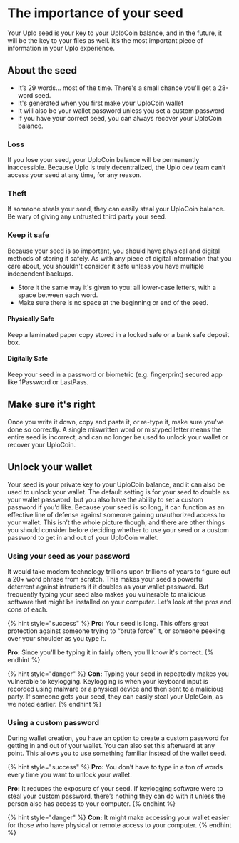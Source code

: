# The importance of your seed

Your Uplo seed is your key to your UploCoin balance, and in the future, it will be the key to your files as well. It’s the most important piece of information in your Uplo experience.

## About the seed

* It’s 29 words... most of the time. There's a small chance you'll get a 28-word seed.
* It's generated when you first make your UploCoin wallet
* It will also be your wallet password unless you set a custom password
* If you have your correct seed, you can always recover your UploCoin balance.

### Loss

If you lose your seed, your UploCoin balance will be permanently inaccessible. Because Uplo is truly decentralized, the Uplo dev team can’t access your seed at any time, for any reason.

### Theft

If someone steals your seed, they can easily steal your UploCoin balance. Be wary of giving any untrusted third party your seed.

### Keep it safe

Because your seed is so important, you should have physical and digital methods of storing it safely. As with any piece of digital information that you care about, you shouldn't consider it safe unless you have multiple independent backups.

* Store it the same way it's given to you: all lower-case letters, with a space between each word.
* Make sure there is no space at the beginning or end of the seed.

#### Physically Safe

Keep a laminated paper copy stored in a locked safe or a bank safe deposit box.

#### Digitally Safe

Keep your seed in a password or biometric \(e.g. fingerprint\) secured app like 1Password or LastPass.

## Make sure it's right

Once you write it down, copy and paste it, or re-type it, make sure you've done so correctly. A single miswritten word or mistyped letter means the entire seed is incorrect, and can no longer be used to unlock your wallet or recover your UploCoin.

## Unlock your wallet

Your seed is your private key to your UploCoin balance, and it can also be used to unlock your wallet. The default setting is for your seed to double as your wallet password, but you also have the ability to set a custom password if you’d like. Because your seed is so long, it can function as an effective line of defense against someone gaining unauthorized access to your wallet. This isn’t the whole picture though, and there are other things you should consider before deciding whether to use your seed or a custom password to get in and out of your UploCoin wallet.

### Using your seed as your password

It would take modern technology trillions upon trillions of years to figure out a 20+ word phrase from scratch. This makes your seed a powerful deterrent against intruders if it doubles as your wallet password. But frequently typing your seed also makes you vulnerable to malicious software that might be installed on your computer. Let’s look at the pros and cons of each.

{% hint style="success" %}
**Pro:** Your seed is long. This offers great protection against someone trying to “brute force” it, or someone peeking over your shoulder as you type it.

**Pro:** Since you'll be typing it in fairly often, you'll know it's correct.
{% endhint %}

{% hint style="danger" %}
**Con:** Typing your seed in repeatedly makes you vulnerable to keylogging. Keylogging is when your keyboard input is recorded using malware or a physical device and then sent to a malicious party. If someone gets your seed, they can easily steal your UploCoin, as we noted earlier.
{% endhint %}

### Using a custom password

During wallet creation, you have an option to create a custom password for getting in and out of your wallet. You can also set this afterward at any point. This allows you to use something familiar instead of the wallet seed.

{% hint style="success" %}
**Pro:** You don’t have to type in a ton of words every time you want to unlock your wallet.

**Pro:** It reduces the exposure of your seed. If keylogging software were to steal your custom password, there’s nothing they can do with it unless the person also has access to your computer.
{% endhint %}

{% hint style="danger" %}
**Con:** It might make accessing your wallet easier for those who have physical or remote access to your computer.
{% endhint %}

